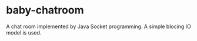 # baby-chatroom

A chat room implemented by Java Socket programming. A simple blocing IO model is used.
